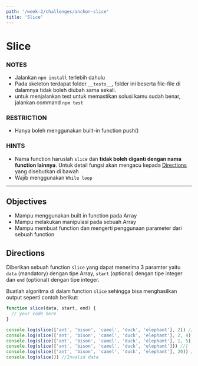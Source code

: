 ```yaml
---
path: '/week-2/challenges/anchor-slice'
title: 'Slice'
---
```


# Slice

### NOTES

- Jalankan `npm install` terlebih dahulu
- Pada skeleton terdapat folder `__tests__`, folder ini beserta file-file di dalamnya tidak boleh diubah sama sekali.
- untuk menjalankan test untuk memastikan solusi kamu sudah benar, jalankan command `npm test`

### RESTRICTION

- Hanya boleh menggunakan built-in function push()

### HINTS

- Nama function haruslah `slice` dan __tidak boleh diganti dengan nama function lainnya__. Untuk detail fungsi akan mengacu kepada [Directions](#directions) yang disebutkan di bawah
- Wajib menggunakan `While loop`
---

## Objectives

- Mampu menggunakan built in function pada Array
- Mampu melakukan manipulasi pada sebuah Array
- Mampu membuat function dan mengerti penggunaan parameter dari sebuah function

## Directions

Diberikan sebuah function `slice` yang dapat menerima 3 paramter yaitu `data` (mandatory) dengan tipe Array, `start` (optional) dengan tipe integer dan `end` (optional) dengan tipe integer.

Buatlah algoritma di dalam function `slice` sehingga bisa menghasilkan output seperti contoh berikut:

```js
function slice(data, start, end) {
  // your code here
}

console.log(slice(['ant', 'bison', 'camel', 'duck', 'elephant'], 2)) // [ 'camel', 'duck', 'elephant' ]
console.log(slice(['ant', 'bison', 'camel', 'duck', 'elephant'], 2, 4)) // [ 'camel', 'duck' ]
console.log(slice(['ant', 'bison', 'camel', 'duck', 'elephant'], 1, 5)) // [ 'bison', 'camel', 'duck', 'elephant' ]
console.log(slice(['ant', 'bison', 'camel', 'duck', 'elephant'])) //[ 'ant', 'bison', 'camel', 'duck', 'elephant' ]
console.log(slice(['ant', 'bison', 'camel', 'duck', 'elephant'], 20)) //[]
console.log(slice()) //Invalid data
```